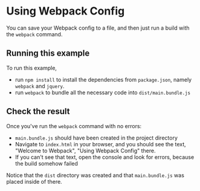# Using Webpack Config

You can save your Webpack config to a file, and then just run a build with the `webpack` command.

## Running this example

To run this example, 

* run `npm install` to install the dependencies from `package.json`, namely `webpack` and `jquery`.
* run `webpack` to bundle all the necessary code into `dist/main.bundle.js`

## Check the result

Once you've run the `webpack` command with no errors:

* `main.bundle.js` should have been created in the project directory
* Navigate to `index.html` in your browser, and you should see the text, "Welcome to Webpack", "Using Webpack Config" there.
* If you can't see that text, open the console and look for errors, because the build somehow failed

Notice that the `dist` directory was created and that `main.bundle.js` was placed inside of there.